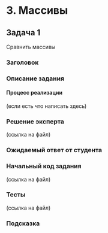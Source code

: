 # 3. Массивы

## Задача 1
Сравнить массивы

### Заголовок


### Описание задания


#### Процесс реализации
(если есть что написать здесь)


### Решение эксперта
(ссылка на файл)


### Ожидаемый ответ от студента



### Начальный код задания
(ссылка на файл)


### Тесты
(ссылка на файл)


### Подсказка
